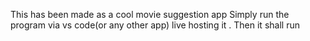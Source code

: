This has been made as a cool movie suggestion app 
Simply run the program via vs code(or any other app) live hosting it .
Then it shall run
